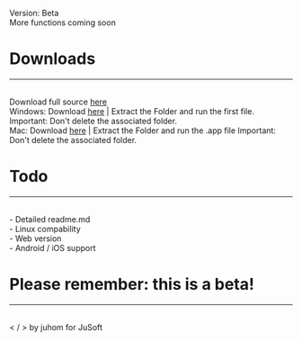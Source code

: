 Version: Beta<br>
More functions coming soon
<h1>Downloads</h1><hr><br>
Download full source <a href="https://lnkdto.link/5c567c">here</a><br>
Windows: Download <a href="https://lnkdto.link/f9ef63">here</a> | Extract the Folder and run the first file. Important: Don't delete the associated folder.<br>
Mac:  Download <a href="https://lnkdto.link/ff214d">here</a> | Extract the Folder and run the .app file Important: Don't delete the associated folder.<br>
<h1>Todo</h1><hr><br>
- Detailed readme.md<br>
- Linux compability<br>
- Web version<br>
- Android / iOS support<br>
<h1>Please remember: this is a beta!</h1><hr><br>
< / > by juhom for JuSoft
